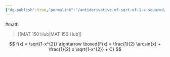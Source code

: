 ```yaml
---
{"dg-publish":true,"permalink":"/antiderivative-of-sqrt-of-1-x-squared/","dgHomeLink":true,"dgPassFrontmatter":false}
---
```


#math 
> [[MAT 150 Hub|MAT 150 Hub]]

$$
f(x) = \sqrt{1-x^{2}} \rightarrow \boxed{F(x) = \frac{1}{2} \arcsin{x} + \frac{1}{2} x \sqrt{1-x^{2}} + C}
$$